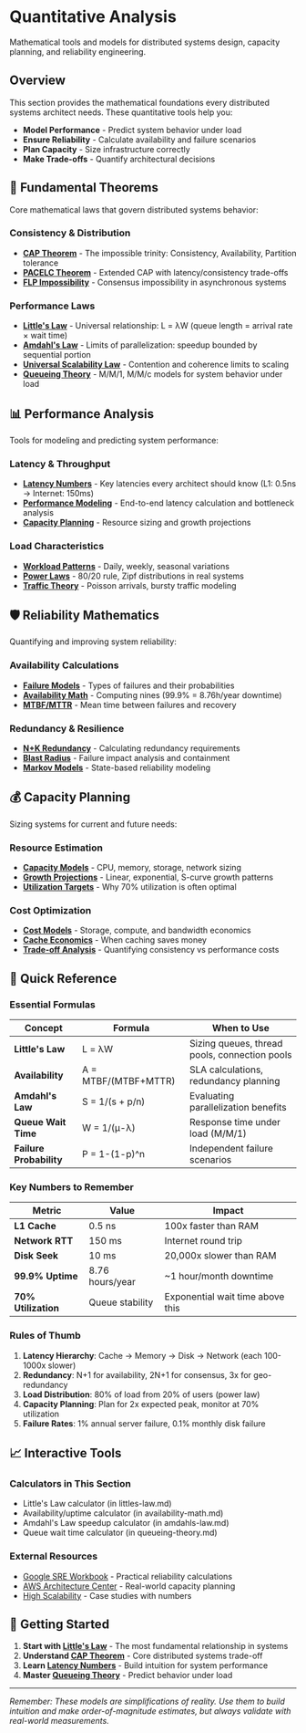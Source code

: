 # Quantitative Analysis

Mathematical tools and models for distributed systems design, capacity planning, and reliability engineering.

## Overview

This section provides the mathematical foundations every distributed systems architect needs. These quantitative tools help you:

- **Model Performance** - Predict system behavior under load
- **Ensure Reliability** - Calculate availability and failure scenarios  
- **Plan Capacity** - Size infrastructure correctly
- **Make Trade-offs** - Quantify architectural decisions

## 🔬 Fundamental Theorems

Core mathematical laws that govern distributed systems behavior:

### Consistency & Distribution
- **[CAP Theorem](architecture/cap-theorem.md)** - The impossible trinity: Consistency, Availability, Partition tolerance
- **[PACELC Theorem](../../quantitative/cap-theorem-enhanced.md)** - Extended CAP with latency/consistency trade-offs
- **[FLP Impossibility](../../quantitative/consensus.md)** - Consensus impossibility in asynchronous systems

### Performance Laws
- **[Little's Law](littles-law.md)** - Universal relationship: L = λW (queue length = arrival rate × wait time)
- **[Amdahl's Law](amdahls-law.md)** - Limits of parallelization: speedup bounded by sequential portion
- **[Universal Scalability Law](universal-scalability.md)** - Contention and coherence limits to scaling
- **[Queueing Theory](queueing-theory.md)** - M/M/1, M/M/c models for system behavior under load

## 📊 Performance Analysis

Tools for modeling and predicting system performance:

### Latency & Throughput
- **[Latency Numbers](latency-numbers.md)** - Key latencies every architect should know (L1: 0.5ns → Internet: 150ms)
- **[Performance Modeling](performance-modeling.md)** - End-to-end latency calculation and bottleneck analysis
- **[Capacity Planning](../../quantitative/capacity-planning.md)** - Resource sizing and growth projections

### Load Characteristics
- **[Workload Patterns](../../quantitative/time-series.md)** - Daily, weekly, seasonal variations
- **[Power Laws](../../quantitative/power-laws.md)** - 80/20 rule, Zipf distributions in real systems
- **[Traffic Theory](../../quantitative/network-theory.md)** - Poisson arrivals, bursty traffic modeling

## 🛡️ Reliability Mathematics

Quantifying and improving system reliability:

### Availability Calculations
- **[Failure Models](failure-models.md)** - Types of failures and their probabilities
- **[Availability Math](../../quantitative/availability-math.md)** - Computing nines (99.9% = 8.76h/year downtime)
- **[MTBF/MTTR](../../quantitative/mtbf-mttr.md)** - Mean time between failures and recovery

### Redundancy & Resilience
- **[N+K Redundancy](../../quantitative/reliability-theory.md)** - Calculating redundancy requirements
- **[Blast Radius](../../quantitative/blast-radius.md)** - Failure impact analysis and containment
- **[Markov Models](../../quantitative/markov-chains.md)** - State-based reliability modeling

## 💰 Capacity Planning

Sizing systems for current and future needs:

### Resource Estimation
- **[Capacity Models](../../quantitative/capacity-planning.md)** - CPU, memory, storage, network sizing
- **[Growth Projections](../../quantitative/time-series.md)** - Linear, exponential, S-curve growth patterns
- **[Utilization Targets](../../quantitative/queueing-models.md)** - Why 70% utilization is often optimal

### Cost Optimization
- **[Cost Models](../../quantitative/storage-economics.md)** - Storage, compute, and bandwidth economics
- **[Cache Economics](../../quantitative/cache-economics.md)** - When caching saves money
- **[Trade-off Analysis](../../quantitative/coordination-costs.md)** - Quantifying consistency vs performance costs

## 🎯 Quick Reference

### Essential Formulas

| Concept | Formula | When to Use |
|---------|---------|-------------|
| **Little's Law** | L = λW | Sizing queues, thread pools, connection pools |
| **Availability** | A = MTBF/(MTBF+MTTR) | SLA calculations, redundancy planning |
| **Amdahl's Law** | S = 1/(s + p/n) | Evaluating parallelization benefits |
| **Queue Wait Time** | W = 1/(μ-λ) | Response time under load (M/M/1) |
| **Failure Probability** | P = 1-(1-p)^n | Independent failure scenarios |

### Key Numbers to Remember

| Metric | Value | Impact |
|--------|-------|--------|
| **L1 Cache** | 0.5 ns | 100x faster than RAM |
| **Network RTT** | 150 ms | Internet round trip |
| **Disk Seek** | 10 ms | 20,000x slower than RAM |
| **99.9% Uptime** | 8.76 hours/year | ~1 hour/month downtime |
| **70% Utilization** | Queue stability | Exponential wait time above this |

### Rules of Thumb

1. **Latency Hierarchy**: Cache → Memory → Disk → Network (each 100-1000x slower)
2. **Redundancy**: N+1 for availability, 2N+1 for consensus, 3x for geo-redundancy
3. **Load Distribution**: 80% of load from 20% of users (power law)
4. **Capacity Planning**: Plan for 2x expected peak, monitor at 70% utilization
5. **Failure Rates**: 1% annual server failure, 0.1% monthly disk failure

## 📈 Interactive Tools

### Calculators in This Section
- Little's Law calculator (in littles-law.md)
- Availability/uptime calculator (in availability-math.md)
- Amdahl's Law speedup calculator (in amdahls-law.md)
- Queue wait time calculator (in queueing-theory.md)

### External Resources
- [Google SRE Workbook](https://sre.google/workbook/) - Practical reliability calculations
- [AWS Architecture Center](https://aws.amazon.com/architecture/) - Real-world capacity planning
- [High Scalability](http://highscalability.com/) - Case studies with numbers

## 🚀 Getting Started

1. **Start with [Little's Law](littles-law.md)** - The most fundamental relationship in systems
2. **Understand [CAP Theorem](architecture/cap-theorem.md)** - Core distributed systems trade-off
3. **Learn [Latency Numbers](latency-numbers.md)** - Build intuition for system performance
4. **Master [Queueing Theory](queueing-theory.md)** - Predict behavior under load

---

*Remember: These models are simplifications of reality. Use them to build intuition and make order-of-magnitude estimates, but always validate with real-world measurements.*